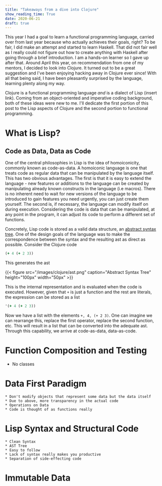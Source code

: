 ```yaml
---
title: "Takeaways from a dive into Clojure"
show_reading_time: True
date: 2020-06-21
draft: true
---
```


This year I had a goal to learn a functional programming language, carried over from last year because who actually achieves their goals, right? To be fair, I did make an attempt and started to learn Haskell. That did not fair well as I really could not figure out how to create anything with Haskell after going through a brief introduction. I am a hands-on learner so I gave up after that. Around April this year, on recommendation from one of my mentors, I decided to look into Clojure. It turned out to be a great suggestion and I've been enjoying hacking away in Clojure ever since! With all that being said, I have been pleasantly surprised by the language, learning plenty along my way.

Clojure is a functional programming language *and* is a dialect of Lisp (insert link). Coming from an object-oriented and imperative coding background, both of these ideas were new to me. I'll dedicate the first portion of this post to the Lisp aspects of Clojure and the second portion to functional programming.

# What is Lisp?

## Code as Data, Data as Code

One of the central philosophies in Lisp is the idea of homoiconicity, commonly known as code-as-data. A homoiconic language is one that treats code as regular data that can be manipulated by the language itself. This has two obvious advantages. The first is that it is easy to extend the language - new features or additions to the language can be created by manipulating already known constructs in the language (i.e macros). There is no inherent need to wait for new versions of the language to be introduced to gain features you need urgently, you can just create them yourself. The second is, if necessary, the language can modify itself on during execution. Considering the code is data that can be manipulated, at any point in the program, it can adjust its code to perform a different set of functions.

Concretely, Lisp code is stored as a valid data structure, an [abstract syntax tree](https://en.wikipedia.org/wiki/Abstract_syntax_tree). One of the design goals of the language was to make the correspondence between the syntax and the resulting ast as direct as possible. Consider the Clojure code

```clojure
(+ 4 (+ 2 3))
```
This generates the ast

{{< figure src="/images/clojure/ast.png" caption="Abstract Syntax Tree" height="100px" width="50px" >}}

This is the internal representation and is evaluated when the code is executed. However, given that `+` is just a function and the rest are literals, the expression can be stored as a list

```clojure
'(+ 4 (+ 2 3))
```
Now we have a list with the elements `+, 4, (+ 2 3)`. One can imagine we can rearrange this, replace the first operator, replace the second function, etc. This will result in a list that can be converted into the adequate ast. Through this capability, we arrive at code-as-data, data-as-code.

# Function Composition and Testing
* No classes

# Data First Paradigm
    * Don't modify objects that represent some data but the data itself
    * Due to above, more transparency in the actual code
    * Operations on Data
    * Code is thought of as functions really

# Lisp Syntax and Structural Code

    * Clean Syntax
    * AST Tree
    * Easy to follow
    * Lack of syntax really makes you productive
    * Separation of side-effecting code

# Immutable Data

